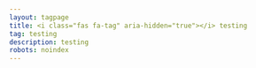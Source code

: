 ```yaml
---
layout: tagpage
title: <i class="fas fa-tag" aria-hidden="true"></i> testing
tag: testing
description: testing
robots: noindex
---
```

